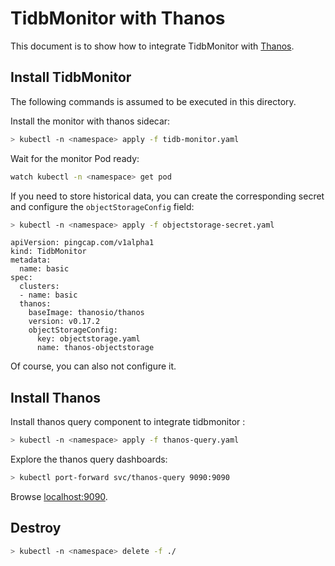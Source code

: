 # TidbMonitor with Thanos

This document is to show how to integrate TidbMonitor with [Thanos](https://thanos.io/design.md/).


## Install TidbMonitor

The following commands is assumed to be executed in this directory.

Install the monitor with thanos sidecar:

```bash
> kubectl -n <namespace> apply -f tidb-monitor.yaml
```

Wait for the monitor Pod ready:

```bash
watch kubectl -n <namespace> get pod
```

If you need to store historical data, you can create the corresponding secret and configure the `objectStorageConfig` field:

```bash
> kubectl -n <namespace> apply -f objectstorage-secret.yaml
```

```
apiVersion: pingcap.com/v1alpha1
kind: TidbMonitor
metadata:
  name: basic
spec:
  clusters:
  - name: basic
  thanos:
    baseImage: thanosio/thanos
    version: v0.17.2
    objectStorageConfig:
      key: objectstorage.yaml
      name: thanos-objectstorage
```

Of course, you can also not configure it.

## Install Thanos

Install thanos query component to integrate tidbmonitor :

```bash
> kubectl -n <namespace> apply -f thanos-query.yaml
```
Explore the thanos query dashboards:

```bash
> kubectl port-forward svc/thanos-query 9090:9090
```

Browse [localhost:9090](http://localhost:9090).

## Destroy

```bash
> kubectl -n <namespace> delete -f ./
```
